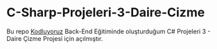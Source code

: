 ﻿# C-Sharp-Projeleri-3-Daire-Cizme
 Bu repo [Kodluyoruz](https://www.kodluyoruz.org) Back-End Eğitiminde oluşturduğum C# Projeleri 3 - Daire Çizme Projesi için açılmıştır.

